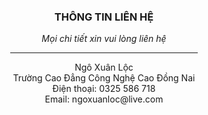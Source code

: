 <HTML>
 <HEAD>
      <title>.: Liên hệ :.</title>
 </HEAD>
 <BCOY>
      <center>
<h3>THÔNG TIN LIÊN HỆ</h3>
<i>Mọi chi tiết xin vui lòng liên hệ</i>
<hr width="300" />
Ngô Xuân Lộc<br />
Trường Cao Đẳng Công Nghệ Cao Đồng Nai<br />
Điện thoại: 0325 586 718<br />
Email: ngoxuanloc@live.com
     <center>
 <BCOY>
</HTML>
